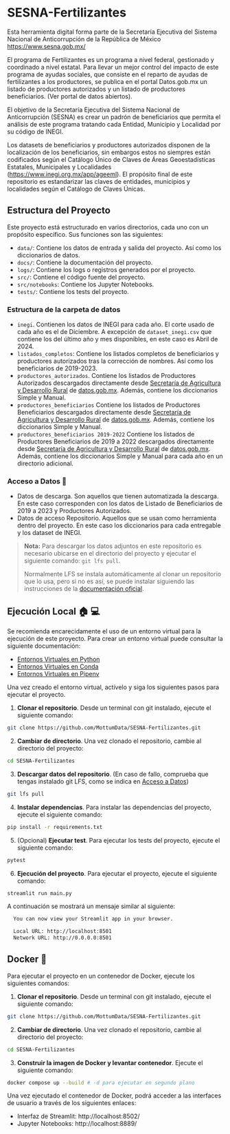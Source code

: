 # SESNA-Fertilizantes

Esta herramienta digital forma parte de la Secretaría Ejecutiva del Sistema Nacional de Anticorrupción de la República
de México https://www.sesna.gob.mx/

El programa de Fertilizantes es un programa a nivel federal, gestionado y coordinado a nivel estatal. Para llevar un
mejor control del impacto de este programa de ayudas sociales, que consiste en el reparto de ayudas de fertilizantes a
los productores, se publica en el portal Datos.gob.mx un listado de productores autorizados y un listado de productores
beneficiarios. (Ver portal de datos abiertos).

El objetivo de la Secretaría Ejecutiva del Sistema Nacional de Anticorrupción (SESNA) es crear un padrón de
beneficiarios que permita el análisis de este programa tratando cada Entidad, Municipio y Localidad por su código de
INEGI.

Los datasets de beneficiarios y productores autorizados disponen de la localización de los beneficiarios, sin embargos
estos no siempres están codificados según el Catálogo Único de Claves de Áreas Geoestadísticas Estatales, Municipales y
Localidades (https://www.inegi.org.mx/app/ageeml). El propósito final de este repositorio es estandarizar las claves de
entidades, municipios y localidades según el Catálogo de Claves Únicas.

## Estructura del Proyecto

Este proyecto está estructurado en varios directorios, cada uno con un propósito específico.
Sus funciones son las siguientes:

- `data/`: Contiene los datos de entrada y salida del proyecto. Así como los diccionarios de datos.
- `docs/`: Contiene la documentación del proyecto.
- `logs/`: Contiene los logs o registros generados por el proyecto.
- `src/`: Contiene el código fuente del proyecto.
- `src/notebooks`: Contiene los Jupyter Notebooks.
- `tests/`: Contiene los tests del proyecto.

### Estructura de la carpeta de datos

- `inegi`. Contienen los datos de INEGI para cada año. El corte usado de cada año es el de Diciembre. A excepción
  de `dataset_inegi.csv` que contiene los del último año y mes disponibles, en este caso es Abril de 2024.
- `listados_completos`: Contiene los listados completos de beneficiarios y productores autorizados tras la corrección de
  nombres. Así como los
  beneficiarios de 2019-2023.
- `productores_autorizados`. Contiene los listados de Productores Autorizados descargados directamente
  desde [Secretaría de Agricultura y Desarrollo Rural](https://datos.gob.mx/busca/organization/agricultura) de
  [datos.gob.mx](https://www.datos.gob.mx). Además, contiene los diccionarios Simple y Manual.
- `productores_beneficiarios` Contiene los listados de Productores Beneficiarios descargados directamente
  desde [Secretaría de Agricultura y Desarrollo Rural](https://datos.gob.mx/busca/organization/agricultura) de
   [datos.gob.mx](https://www.datos.gob.mx). Además, contiene los diccionarios Simple y Manual.
- `productores_beneficiarios 2019-2022` Contiene los listados de Productores Beneficiarios de 2019 a 2022
  descargados directamente
  desde [Secretaría de Agricultura y Desarrollo Rural](https://datos.gob.mx/busca/organization/agricultura) de
  [datos.gob.mx](https://www.datos.gob.mx). Además, contiene los diccionarios Simple y Manual para cada año en un directorio adicional.

### Acceso a Datos :open_file_folder:

- Datos de descarga. Son aquellos que tienen automatizada la descarga. En este caso corresponden con los datos de
  Listado de Beneficiarios de 2019 a 2023 y Productores Autorizados.
- Datos de acceso Repositorio. Aquellos que se usan como herramienta dentro del proyecto. En este caso los diccionarios
  para cada entregable y los dataset de INEGI.

> **Nota:** Para descargar los datos adjuntos en este repositorio es necesario ubicarse en el directorio del proyecto y
> ejecutar el siguiente comando: `git lfs pull`.
>
> Normalmente LFS se instala automáticamente al clonar un repositorio que lo usa, pero si no es así, se puede instalar
> siguiendo las instrucciones de la [documentación oficial](https://git-lfs.com/).

## Ejecución Local :house: :computer:

Se recomienda encarecidamente el uso de un entorno virtual para la ejecución de este proyecto.
Para crear un entorno virtual puede consultar la siguiente documentación:

- [Entornos Virtuales en Python](https://docs.python.org/3/library/venv.html)
- [Entornos Virtuales en Conda](https://docs.conda.io/projects/conda/en/latest/user-guide/tasks/manage-environments.html)
- [Entornos Virtuales en Pipenv](https://pipenv-es.readthedocs.io/es/stable/basics.html)

Una vez creado el entorno virtual, actívelo y siga los siguientes pasos para ejecutar el proyecto.

1. **Clonar el repositorio**. Desde un terminal con git instalado, ejecute el siguiente comando:

```bash
git clone https://github.com/MottumData/SESNA-Fertilizantes.git
```

2. **Cambiar de directorio**. Una vez clonado el repositorio, cambie al directorio del proyecto:

```bash
cd SESNA-Fertilizantes
```

3. **Descargar datos del repositorio**. (En caso de fallo, comprueba que tengas instalado git LFS, como se indica en [Acceso a Datos](#acceso-a-datos-open_file_folder))

```bash
git lfs pull
```

4. **Instalar dependencias**. Para instalar las dependencias del proyecto, ejecute el siguiente comando:

```bash
pip install -r requirements.txt
```

5. (Opcional) **Ejecutar test**. Para ejecutar los tests del proyecto, ejecute el siguiente comando:

```python
pytest
```

6. **Ejecución del proyecto**. Para ejecutar el proyecto, ejecute el siguiente comando:

```python
streamlit run main.py
```

A continuación se mostrará un mensaje similar al siguiente:

```bash
  You can now view your Streamlit app in your browser.

  Local URL: http://localhost:8501
  Network URL: http://0.0.0.0:8501
```

## Docker :whale:

Para ejecutar el proyecto en un contenedor de Docker, ejecute los siguientes comandos:

1. **Clonar el repositorio**. Desde un terminal con git instalado, ejecute el siguiente comando:

```bash
git clone https://github.com/MottumData/SESNA-Fertilizantes.git
```

2. **Cambiar de directorio**. Una vez clonado el repositorio, cambie al directorio del proyecto:

```bash
cd SESNA-Fertilizantes
```

3. **Construir la imagen de Docker y levantar contenedor**. Ejecute el siguiente comando:

```bash
docker compose up --build # -d para ejecutar en segundo plano
```
Una vez ejecutado el contenedor de Docker, podrá acceder a las interfaces de usuario a través de los siguientes enlaces:

- Interfaz de Streamlit: http://localhost:8502/
- Jupyter Notebooks: http://localhost:8889/
